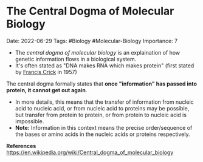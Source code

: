 # The Central Dogma of Molecular Biology

Date: 2022-06-29
Tags: #Biology #Molecular-Biology
Importance: 7

- The *central dogma of molecular biology* is an explaination of how genetic information flows in a biological system. 
- It's often stated as "DNA makes RNA which makes protein" (first stated by [Francis Crick](https://en.wikipedia.org/wiki/Francis_Crick) in 1957)
 
The central dogma formally states that **once "information" has passed into protein, it cannot get out again**.
- In more details, this means that the transfer of information from nucleic acid to nucleic acid,  or from nucleic acid to proteins may be possible, but transfer from protein to protein, or from protein to nucleic acid is impossible. 
- **Note:** Information in this context means the precise order/sequence of the bases or amino acids in the nucleic acids or proteins respectively.


**References**
https://en.wikipedia.org/wiki/Central_dogma_of_molecular_biology




